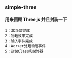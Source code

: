 ### simple-three

#### 用来回顾 Three.js 并且封装一下

```
1：3D场景完成
2：物理效果完成
3：输入事件完成
4：Worker处理物理事件
5：封装Class和装饰器
```
